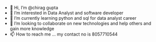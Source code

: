 - 👋 Hi, I’m @chirag gupta
- 👀 I’m interested in Data Analyst and software developer 
- 🌱 I’m currently learning python and sql for data analyst career
- 💞️ I’m looking to collaborate on new technologies and help others and gain more knowledge
- 📫 How to reach me ... my contact no is 8057710544

<!---
Chiraggupta27/Chiraggupta27 is a ✨ special ✨ repository because its `README.md` (this file) appears on your GitHub profile.
You can click the Preview link to take a look at your changes.
--->

